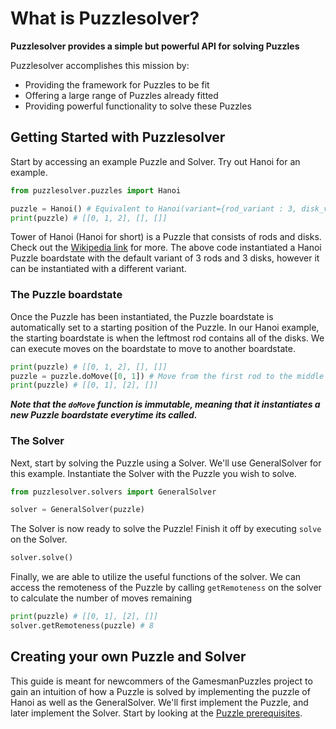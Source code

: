 # What is Puzzlesolver?

**Puzzlesolver provides a simple but powerful API for solving Puzzles**

Puzzlesolver accomplishes this mission by:
- Providing the framework for Puzzles to be fit
- Offering a large range of Puzzles already fitted
- Providing powerful functionality to solve these Puzzles

## Getting Started with Puzzlesolver

Start by accessing an example Puzzle and Solver. Try out Hanoi for an example.

```python
from puzzlesolver.puzzles import Hanoi

puzzle = Hanoi() # Equivalent to Hanoi(variant={rod_variant : 3, disk_variant : 3})
print(puzzle) # [[0, 1, 2], [], []]
```
Tower of Hanoi (Hanoi for short) is a Puzzle that consists of rods and disks. Check out the [Wikipedia link](https://en.wikipedia.org/wiki/Tower_of_Hanoi) for more. The above code instantiated a Hanoi Puzzle boardstate with the default variant of 3 rods and 3 disks, however it can be instantiated with a different variant.

### The Puzzle boardstate

Once the Puzzle has been instantiated, the Puzzle boardstate is automatically set to a starting position of the Puzzle. In our Hanoi example, the starting boardstate is when the leftmost rod contains all of the disks. We can execute moves on the boardstate to move to another boardstate.

```python
print(puzzle) # [[0, 1, 2], [], []]
puzzle = puzzle.doMove([0, 1]) # Move from the first rod to the middle rod
print(puzzle) # [[0, 1], [2], []]
```
***Note that the `doMove` function is immutable, meaning that it instantiates a new Puzzle boardstate everytime its called.***

### The Solver

Next, start by solving the Puzzle using a Solver. We'll use GeneralSolver for this example. Instantiate the Solver with the Puzzle you wish to solve.
```python
from puzzlesolver.solvers import GeneralSolver

solver = GeneralSolver(puzzle)
```

The Solver is now ready to solve the Puzzle! Finish it off by executing `solve` on the Solver.
```python
solver.solve()
```

Finally, we are able to utilize the useful functions of the solver. We can access the remoteness of the Puzzle by calling `getRemoteness` on the solver to calculate the number of moves remaining

```python
print(puzzle) # [[0, 1], [2], []]
solver.getRemoteness(puzzle) # 8
```

## Creating your own Puzzle and Solver

This guide is meant for newcommers of the GamesmanPuzzles project to gain an intuition of how a Puzzle is solved by implementing the puzzle of Hanoi as well as the GeneralSolver. We'll first implement the Puzzle, and later implement the Solver. Start by looking at the [Puzzle prerequisites](00_Puzzle_Prerequisites.md).